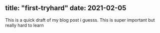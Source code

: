 title: "first-tryhard"
date: 2021-02-05
---
This is a quick draft of my blog post i guesss. This is super important but really hard to learn 
